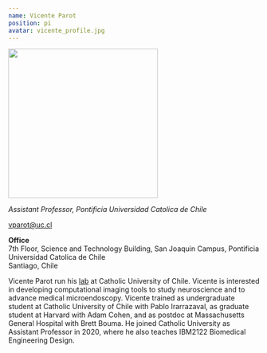 ```yaml
---
name: Vicente Parot
position: pi
avatar: vicente_profile.jpg
---
```


<img width="300" src="{{site.baseurl}}/images/people/{{page.avatar}}" data-action="zoom">

_Assistant Professor, Pontificia Universidad Catolica de Chile_<br>

<i class="fa fa-envelope-o"></i> vparot@uc.cl

**Office**<br>
7th Floor, Science and Technology Building, San Joaquin Campus, Pontificia Universidad Catolica de Chile<br>
Santiago, Chile

Vicente Parot run his [lab](https://parotlab.github.io/en/) at Catholic University of Chile. Vicente is interested in developing computational imaging tools to study neuroscience and to advance medical microendoscopy. Vicente trained as undergraduate student at Catholic University of Chile with Pablo Irarrazaval, as graduate student at Harvard with Adam Cohen, and as postdoc at Massachusetts General Hospital with Brett Bouma. He joined Catholic University as Assistant Professor in 2020, where he also teaches IBM2122 Biomedical Engineering Design.
